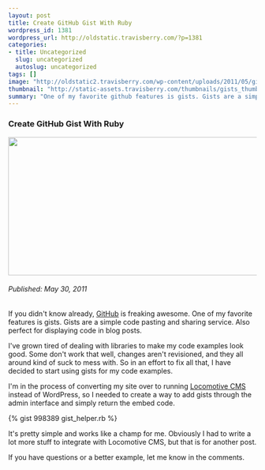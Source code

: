 ```yaml
--- 
layout: post
title: Create GitHub Gist With Ruby
wordpress_id: 1381
wordpress_url: http://oldstatic.travisberry.com/?p=1381
categories: 
- title: Uncategorized
  slug: uncategorized
  autoslug: uncategorized
tags: []
image: "http://oldstatic2.travisberry.com/wp-content/uploads/2011/05/gists.jpg"
thumbnail: "http://static-assets.travisberry.com/thumbnails/gists_thumb.jpg"
summary: "One of my favorite github features is gists. Gists are a simple code pasting and sharing service."
---
```

<article class="post clearfix">
  <h3>Create GitHub Gist With Ruby</h3>
  <a href="http://oldstatic.travisberry.com/wp-content/uploads/2011/05/gists.jpg" class="postImageLink"><img src="http://oldstatic2.travisberry.com/wp-content/uploads/2011/05/gists.jpg" alt="" class="thumbnail alignleft" width=640 height=280 /></a>
  <h6>Published: May 30, 2011</h6>

If you didn't know already, [GitHub](https://github.com/) is freaking awesome. One of my favorite features is gists. Gists are a simple code pasting and sharing service. Also perfect for displaying code in blog posts.

I've grown tired of dealing with libraries to make my code examples look good. Some don't work that well, changes aren't revisioned, and they all around kind of suck to mess with. So in an effort to fix all that, I have decided to start using gists for my code examples. 

I'm in the process of converting my site over to running [Locomotive CMS](http://www.locomotivecms.com) instead of WordPress, so I needed to create a way to add gists through the admin interface and simply return the embed code.

<div class="gistFallback">
{% gist 998389 gist_helper.rb %}
</div>

It's pretty simple and works like a champ for me. Obviously I had to write a lot more stuff to integrate with Locomotive CMS, but that is for another post.

If you have questions or a better example, let me know in the comments.
</article>